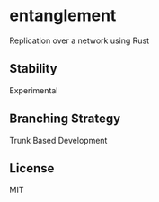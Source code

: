 # entanglement

Replication over a network using Rust

## Stability

Experimental

## Branching Strategy

Trunk Based Development

## License

MIT
